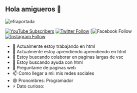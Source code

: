 ## Hola amigueros 👋

![efraportada](https://github.com/user-attachments/assets/be637e67-e21c-44c9-b44d-c77fecce813d)


[![YouTube Subscribers](https://img.shields.io/youtube/channel/subscribers/UCiyfPjWINfp3q4ztbnfOtSw?style=social)](@efrainpulido873)
[![Twitter Follow](https://img.shields.io/twitter/follow/pepe?style=social)](https://twitter.com/@pepe71547711094)
[![Facebook Follow](https://img.shields.io/badge/Facebook-Follow-blue?style=social&logo=facebook)
[![Instagram Follow](https://img.shields.io/badge/Instagram-Follow-purple?style=social&logo=instagram)](https://www.instagram.com/x.pulido03_/)

- 🔭 Actualmente estoy trabajando en html
- 🌱 Actualmente estoy aprendiendo aprendiendo en html
- 👯 Estoy buscando colaborar en paginas largas de vsc
- 🤔 Estoy buscando ayuda con html
- 💬 Preguntame de paginas web
- 📫 Como llegar a mi: mis redes sociales 
- 😄 Pronombres: Programador 
- ⚡ Dato curioso:

